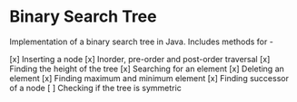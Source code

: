 # Binary Search Tree

Implementation of a binary search tree in Java. Includes methods for -

[x] Inserting a node
[x] Inorder, pre-order and post-order traversal
[x] Finding the height of the tree
[x] Searching for an element
[x] Deleting an element
[x] Finding maximum and minimum element
[x] Finding successor of a node
[ ] Checking if the tree is symmetric
